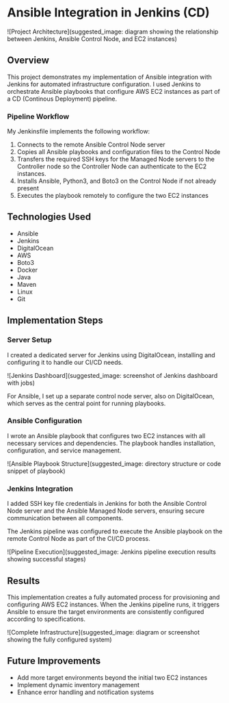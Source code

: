 # Ansible Integration in Jenkins (CD)

![Project Architecture](suggested_image: diagram showing the relationship between Jenkins, Ansible Control Node, and EC2 instances)

## Overview

This project demonstrates my implementation of Ansible integration with Jenkins for automated infrastructure configuration. I used Jenkins to orchestrate Ansible playbooks that configure AWS EC2 instances as part of a CD (Continous Deployment) pipeline.

### Pipeline Workflow

My Jenkinsfile implements the following workflow:

1. Connects to the remote Ansible Control Node server
2. Copies all Ansible playbooks and configuration files to the Control Node
3. Transfers the required SSH keys for the Managed Node servers to the Controller node so the Controller Node can authenticate to the EC2 instances.
4. Installs Ansible, Python3, and Boto3 on the Control Node if not already present
5. Executes the playbook remotely to configure the two EC2 instances

## Technologies Used

- Ansible
- Jenkins
- DigitalOcean
- AWS
- Boto3
- Docker
- Java
- Maven
- Linux
- Git

## Implementation Steps

### Server Setup

I created a dedicated server for Jenkins using DigitalOcean, installing and configuring it to handle our CI/CD needs.

![Jenkins Dashboard](suggested_image: screenshot of Jenkins dashboard with jobs)

For Ansible, I set up a separate control node server, also on DigitalOcean, which serves as the central point for running playbooks.

### Ansible Configuration

I wrote an Ansible playbook that configures two EC2 instances with all necessary services and dependencies. The playbook handles installation, configuration, and service management.

![Ansible Playbook Structure](suggested_image: directory structure or code snippet of playbook)

### Jenkins Integration

I added SSH key file credentials in Jenkins for both the Ansible Control Node server and the Ansible Managed Node servers, ensuring secure communication between all components.

The Jenkins pipeline was configured to execute the Ansible playbook on the remote Control Node as part of the CI/CD process.


![Pipeline Execution](suggested_image: Jenkins pipeline execution results showing successful stages)

## Results

This implementation creates a fully automated process for provisioning and configuring AWS EC2 instances. When the Jenkins pipeline runs, it triggers Ansible to ensure the target environments are consistently configured according to specifications.

![Complete Infrastructure](suggested_image: diagram or screenshot showing the fully configured system)

## Future Improvements

- Add more target environments beyond the initial two EC2 instances
- Implement dynamic inventory management
- Enhance error handling and notification systems